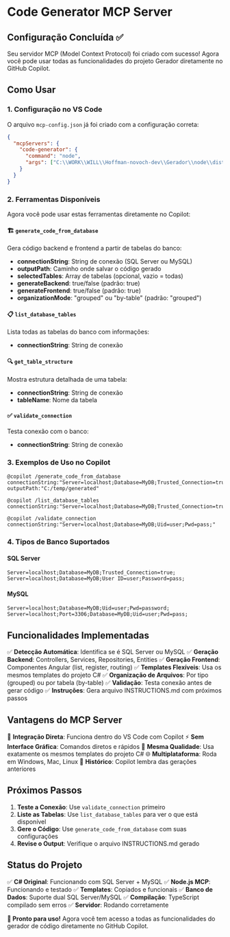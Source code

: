 # Code Generator MCP Server

## Configuração Concluída ✅

Seu servidor MCP (Model Context Protocol) foi criado com sucesso! Agora você pode usar todas as funcionalidades do projeto Gerador diretamente no GitHub Copilot.

## Como Usar

### 1. Configuração no VS Code

O arquivo `mcp-config.json` já foi criado com a configuração correta:

```json
{
  "mcpServers": {
    "code-generator": {
      "command": "node",
      "args": ["C:\\WORK\\WILL\\Hoffman-novoch-dev\\Gerador\\node\\dist\\index.js"]
    }
  }
}
```

### 2. Ferramentas Disponíveis

Agora você pode usar estas ferramentas diretamente no Copilot:

#### 🏗️ `generate_code_from_database`
Gera código backend e frontend a partir de tabelas do banco:
- **connectionString**: String de conexão (SQL Server ou MySQL)
- **outputPath**: Caminho onde salvar o código gerado
- **selectedTables**: Array de tabelas (opcional, vazio = todas)
- **generateBackend**: true/false (padrão: true)
- **generateFrontend**: true/false (padrão: true) 
- **organizationMode**: "grouped" ou "by-table" (padrão: "grouped")

#### 📋 `list_database_tables`
Lista todas as tabelas do banco com informações:
- **connectionString**: String de conexão

#### 🔍 `get_table_structure`
Mostra estrutura detalhada de uma tabela:
- **connectionString**: String de conexão
- **tableName**: Nome da tabela

#### ✅ `validate_connection`
Testa conexão com o banco:
- **connectionString**: String de conexão

### 3. Exemplos de Uso no Copilot

```
@copilot /generate_code_from_database connectionString:"Server=localhost;Database=MyDB;Trusted_Connection=true;" outputPath:"C:/temp/generated"

@copilot /list_database_tables connectionString:"Server=localhost;Database=MyDB;Trusted_Connection=true;"

@copilot /validate_connection connectionString:"Server=localhost;Database=MyDB;Uid=user;Pwd=pass;"
```

### 4. Tipos de Banco Suportados

#### SQL Server
```
Server=localhost;Database=MyDB;Trusted_Connection=true;
Server=localhost;Database=MyDB;User ID=user;Password=pass;
```

#### MySQL
```
Server=localhost;Database=MyDB;Uid=user;Pwd=password;
Server=localhost;Port=3306;Database=MyDB;Uid=user;Pwd=pass;
```

## Funcionalidades Implementadas

✅ **Detecção Automática**: Identifica se é SQL Server ou MySQL
✅ **Geração Backend**: Controllers, Services, Repositories, Entities
✅ **Geração Frontend**: Componentes Angular (list, register, routing)
✅ **Templates Flexíveis**: Usa os mesmos templates do projeto C#
✅ **Organização de Arquivos**: Por tipo (grouped) ou por tabela (by-table)
✅ **Validação**: Testa conexão antes de gerar código
✅ **Instruções**: Gera arquivo INSTRUCTIONS.md com próximos passos

## Vantagens do MCP Server

🚀 **Integração Direta**: Funciona dentro do VS Code com Copilot
⚡ **Sem Interface Gráfica**: Comandos diretos e rápidos
🔄 **Mesma Qualidade**: Usa exatamente os mesmos templates do projeto C#
🌐 **Multiplataforma**: Roda em Windows, Mac, Linux
📝 **Histórico**: Copilot lembra das gerações anteriores

## Próximos Passos

1. **Teste a Conexão**: Use `validate_connection` primeiro
2. **Liste as Tabelas**: Use `list_database_tables` para ver o que está disponível  
3. **Gere o Código**: Use `generate_code_from_database` com suas configurações
4. **Revise o Output**: Verifique o arquivo INSTRUCTIONS.md gerado

## Status do Projeto

✅ **C# Original**: Funcionando com SQL Server + MySQL
✅ **Node.js MCP**: Funcionando e testado
✅ **Templates**: Copiados e funcionais
✅ **Banco de Dados**: Suporte dual SQL Server/MySQL
✅ **Compilação**: TypeScript compilado sem erros
✅ **Servidor**: Rodando corretamente

**🎯 Pronto para uso!** Agora você tem acesso a todas as funcionalidades do gerador de código diretamente no GitHub Copilot.